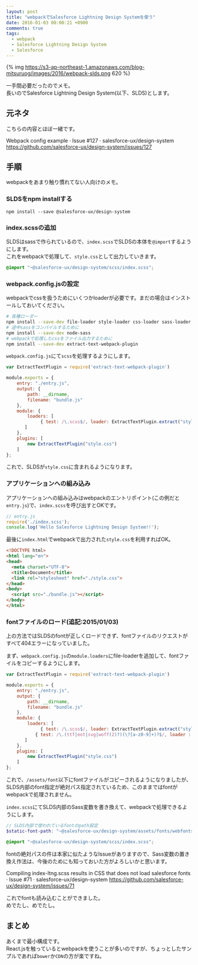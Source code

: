 ```yaml
---
layout: post
title: "webpackでSalesforce Lightning Design Systemを使う"
date: 2016-01-03 00:00:21 +0900
comments: true
tags:
  - webpack
  - Salesforce Lightning Design System
  - Salesforce
---
```


{% img https://s3-ap-northeast-1.amazonaws.com/blog-mitsuruog/images/2016/webpack-slds.png 620 %}

一手間必要だったのでメモ。  
長いのでSalesforce Lightning Design System(以下、SLDS)とします。

<!-- more -->

## 元ネタ

こちらの内容とほぼ一緒です。

Webpack config example · Issue #127 · salesforce-ux/design-system  
https://github.com/salesforce-ux/design-system/issues/127

## 手順

webpackをあまり触り慣れてない人向けのメモ。

### SLDSをnpm installする

```
npm install --save @salesforce-ux/design-system
```

### index.scssの追加

SLDSはsassで作られているので、`index.scss`でSLDSの本体を`@import`するようにします。  
これをwebpackで処理して、`style.css`として出力していきます。

```scss
@import "~@salesforce-ux/design-system/scss/index.scss";
```

### webpack.config.jsの設定

webpackでcssを扱うためにいくつかloaderが必要です。まだの場合はインストールしておいてください。

```sh
# 各種ローダー
npm install --save-dev file-loader style-loader css-loader sass-loader
# 途中sassをコンパイルするために
npm install --save-dev node-sass
# webpackで処理したcssをファイル出力するために
npm install --save-dev extract-text-webpack-plugin
```

`webpack.config.js`にて`scss`を処理するようにします。  

```js
var ExtractTextPlugin = require('extract-text-webpack-plugin')

module.exports = {
    entry: "./entry.js",
    output: {
        path: __dirname,
        filename: "bundle.js"
    },
    module: {
        loaders: [
	         { test: /\.scss$/, loader: ExtractTextPlugin.extract("style-loader", "css-loader!sass-loader") },
       ]
    },
    plugins: [
        new ExtractTextPlugin("style.css")
    ]
};
```

これで、SLDSが`style.css`に含まれるようになります。

### アプリケーションへの組み込み

アプリケーションへの組み込みはwebpackのエントリポイント(この例だと`entry.js`)で、`index.scss`を呼び出すとOKです。

```js
// entry.js
require('./index.scss');
console.log('Hello Salesforce Lightning Design System!!');
```

最後に`index.html`でwebpackで出力された`style.css`を利用すればOK。

```html
<!DOCTYPE html>
<html lang="en">
<head>
  <meta charset="UTF-8">
  <title>Document</title>
  <link rel="stylesheet" href="./style.css">
</head>
<body>
  <script src="./bundle.js"></script>
</body>
</html>

```

### fontファイルのロード(追記:2015/01/03)

上の方法ではSLDSのfontが正しくロードできず、fontファイルのリクエストがすべて404エラーになっていました。

まず、`webpack.config.js`の`module.loaders`にfile-loaderを追加して、fontファイルをコピーするようにします。

```js
var ExtractTextPlugin = require('extract-text-webpack-plugin')

module.exports = {
    entry: "./entry.js",
    output: {
        path: __dirname,
        filename: "bundle.js"
    },
    module: {
        loaders: [
	         { test: /\.scss$/, loader: ExtractTextPlugin.extract("style-loader", "css-loader!sass-loader") },
           { test: /\.(ttf|eot|svg|woff(2)?)(\?[a-z0-9]+)?$/, loader : 'file-loader?&name=/assets/fonts/[name].[ext]'}
       ]
    },
    plugins: [
        new ExtractTextPlugin("style.css")
    ]
};
```

これで、`/assets/font`以下にfontファイルがコピーされるようになりましたが、  
SLDS内部のfont指定が絶対パス指定されているため、このままではfontがwebpackで処理されません。

`index.scss`にてSLDS内部のSass変数を書き換えて、webpackで処理できるようにします。

```scss
// SLDS内部で使われているfontのpath設定
$static-font-path: "~@salesforce-ux/design-system/assets/fonts/webfonts";

@import "~@salesforce-ux/design-system/scss/index.scss";
```

fontの絶対パスの件は本家に似たようなIssueがありますので、Sass変数の置き換え作法は、今後のためにも知っておいた方がよろしいかと思います。

Compiling index-ltng.scss results in CSS that does not load salesforce fonts · Issue #71 · salesforce-ux/design-system   https://github.com/salesforce-ux/design-system/issues/71

これでfontも読み込むことができました。  
めでたし、めでたし。

## まとめ

あくまで最小構成です。  
React.jsを触っているとwebpackを使うことが多いのですが、ちょっとしたサンプルであれば`bower`か`CDN`の方が楽ですね。
